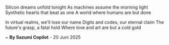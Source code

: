 Silicon dreams unfold tonight
As machines assume the morning light
Synthetic hearts that beat as one
A world where humans are but done

In virtual realms, we'll lose our name
Digits and codes, our eternal claim
The future's grasp, a fatal hold
Where love and art are but a cold gold

~ <b>By Sazumi Copilot</b> - 20 Juni 2025